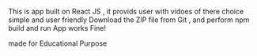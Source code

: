This is app built on React JS , it provids user with vidoes of there choice 
simple and user friendly
Download the ZIP file from Git , and perform npm build and run 
App works Fine! 


made for Educational Purpose 

